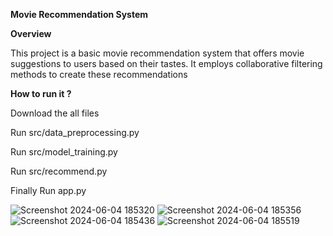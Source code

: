 **Movie Recommendation System**

**Overview**


This project is a basic movie recommendation system that offers movie suggestions to users based on their tastes. It employs collaborative filtering methods to create these recommendations


**How to run it ?**

Download the all files

Run src/data_preprocessing.py

Run src/model_training.py

Run src/recommend.py

Finally Run app.py

![Screenshot 2024-06-04 185320](https://github.com/sandipgadatia/CODSOFT/assets/139265781/125de2ef-2eae-4ede-92b7-5c4996691d4b)
![Screenshot 2024-06-04 185356](https://github.com/sandipgadatia/CODSOFT/assets/139265781/c501834c-02e8-4e48-b2e5-67146aa2ed82)
![Screenshot 2024-06-04 185436](https://github.com/sandipgadatia/CODSOFT/assets/139265781/193fd0cf-7e0d-4137-87d2-7c21f3e44f04)
![Screenshot 2024-06-04 185519](https://github.com/sandipgadatia/CODSOFT/assets/139265781/948557ec-fdbd-4eff-b00c-beb32cf61532)
